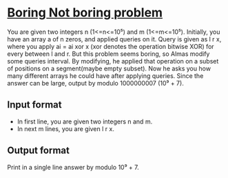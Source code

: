# [Boring Not boring problem][link]

You are given two integers n (1<=n<=10⁵) and m (1<=m<=10⁵). Initially, you have an array a of n zeros, and applied queries on it. Query is given as l r x, where you apply ai = ai xor x (xor denotes the operation bitwise XOR) for every between l and r. But this problem seems boring, so Almas modify some queries interval. By modifying, he applied that operation on a subset of positions on a segment(maybe empty subset). Now he asks you how many different arrays he could have after applying queries. Since the answer can be large, output by modulo 1000000007 (10⁹ + 7).

## Input format

- In first line, you are given two integers n and m.
- In next m lines, you are given l r x.

## Output format

Print in a single line answer by modulo 10⁹ + 7.

[link]: https://www.hackerearth.com/practice/data-structures/advanced-data-structures/segment-trees/practice-problems/algorithm/boring-not-boring-problem-8c1c9e10/
